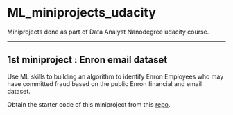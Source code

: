 # ML_miniprojects_udacity
Miniprojects done as part of Data Analyst Nanodegree udacity course.
***
## 1st miniproject : Enron email dataset  

Use ML skills to building an algorithm to identify Enron Employees who
may have committed fraud based on the public Enron financial and email dataset.  

Obtain the starter code of this miniproject from this [repo](https://github.com/udacity/ud120-projects).


